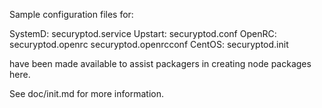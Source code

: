 Sample configuration files for:

SystemD: securyptod.service
Upstart: securyptod.conf
OpenRC:  securyptod.openrc
         securyptod.openrcconf
CentOS:  securyptod.init

have been made available to assist packagers in creating node packages here.

See doc/init.md for more information.
